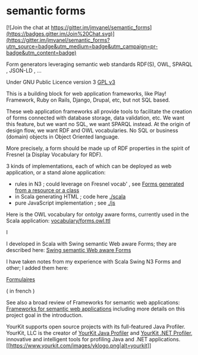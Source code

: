 semantic forms
==============

[![Join the chat at https://gitter.im/jmvanel/semantic_forms](https://badges.gitter.im/Join%20Chat.svg)](https://gitter.im/jmvanel/semantic_forms?utm_source=badge&utm_medium=badge&utm_campaign=pr-badge&utm_content=badge)

Form generators leveraging semantic web standards RDF(S), OWL, SPARQL , JSON-LD , ...

Under GNU Public Licence version 3 [GPL v3](http://www.gnu.org/copyleft/gpl.html)

This is a building block for web application frameworks,
like Play! Framework, Ruby on Rails, Django, Drupal, etc, but not SQL based.

These web application frameworks all provide tools to facilitate the creation of forms connected with database storage, data validation, etc. We want this feature, but we want no SQL, we want SPARQL instead.
At the origin of design flow, we want RDF and OWL vocabularies.
No SQL or business (domain) objects in Object Oriented language.

More precisely, a form should be made up of RDF properties in the spirit of Fresnel (a Display Vocabulary for RDF).


 3 kinds of implementations, each of which can be deployed as web application, or a stand alone application:

* rules in N3 ; could leverage on Fresnel vocab' , see  [Forms generated from a resource or a class](http://svn.code.sf.net/p/eulergui/code/trunk/eulergui/html/documentation.html#L6973)
* in Scala generating HTML ; code here [./scala](./scala/README.md)
* pure JavaScript implementation ; see [./js](./js/README.md)


Here is the OWL vocabulary for ontolgy aware forms, currently used in the Scala application:
[vocabulary/forms.owl.ttl](../../vocabulary/forms.owl.ttl)

I

I developed in Scala with Swing semantic Web aware Forms; they are described here:
[Swing semantic Web aware Forms](http://svn.code.sf.net/p/eulergui/code/trunk/eulergui/html/documentation.html#Data1)

I have taken notes from my experience with Scala Swing N3 Forms and other; I added them here:

[Formulaires](https://htmlpreview.github.io/?https://github.com/jmvanel/semantic_forms/blob/master/doc/fr/formulaires.html)
<!-- alas github does not serve HTML as such : doc/fr/formulaires.html 
première version: http://jmvanel.free.fr/notes_fr/formulaires.html -->
 ( in french )

See also a broad review of Frameworks for semantic web applications:
[Frameworks for semantic web applications](http://svn.code.sf.net/p/eulergui/code/trunk/eulergui/html/semantic_based_apps_review.html)
including more details on this project goal in the introduction.

YourKit supports open source projects with its full-featured Java Profiler.
YourKit, LLC is the creator of <a href="https://www.yourkit.com/java/profiler/">YourKit Java Profiler</a>
and <a href="https://www.yourkit.com/.net/profiler/">YourKit .NET Profiler</a>,
innovative and intelligent tools for profiling Java and .NET applications.
[[https://www.yourkit.com/images/yklogo.png|alt=yourkit]]
